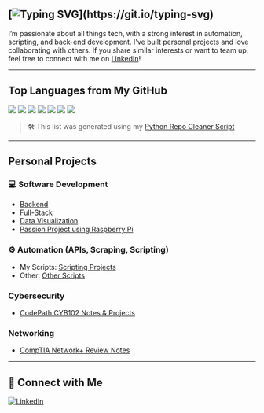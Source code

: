 <!-- ## 👋 About Me  -->
## [![Typing SVG](https://readme-typing-svg.herokuapp.com?font=Fira+Code&size=25&pause=1000&color=000000&vCenter=true&multiline=true&width=435&lines=About+Me+.+.+.)](https://git.io/typing-svg)
I’m passionate about all things tech, with a strong interest in automation, scripting, and back-end development. I've built personal projects and love collaborating with others. If you share similar interests or want to team up, feel free to connect with me on [LinkedIn](https://linkedin.com/in/krystalkelly25)!

---

## Top Languages from My GitHub
<p>
  <img src="https://img.shields.io/badge/Go-00ADD8?style=for-the-badge&logo=go&logoColor=white" />
  <img src="https://img.shields.io/badge/JavaScript-F7DF1E?style=for-the-badge&logo=javascript&logoColor=black" />
  <img src="https://img.shields.io/badge/Python-3776AB?style=for-the-badge&logo=python&logoColor=white" />
  <img src="https://img.shields.io/badge/Java-007396?style=for-the-badge&logo=java&logoColor=white" />
  <img src="https://img.shields.io/badge/HTML5-E34F26?style=for-the-badge&logo=html5&logoColor=white" />
  <img src="https://img.shields.io/badge/CSS3-1572B6?style=for-the-badge&logo=css3&logoColor=white" />
  <img src="https://img.shields.io/badge/Shell-89e051?style=for-the-badge&logo=gnu-bash&logoColor=black" />
</p>

> 🛠 This list was generated using my [Python Repo Cleaner Script](https://github.com/Kelllyy1/Scripting/tree/main/pythonScripts)

---

##  Personal Projects

### 💻 Software Development
- [Backend](https://github.com/Kelllyy1/fall-2024-internship-course)
- [Full-Stack](https://github.com/Kelllyy1/database-systems-fullstack-project)
- [Data Visualization](https://github.com/Kelllyy1/SD2_G38/tree/main/cloud/visualizations)
- [Passion Project using Raspberry Pi](https://github.com/Kelllyy1/passion)

### ⚙ Automation (APIs, Scraping, Scripting)
- My Scripts: [Scripting Projects](https://github.com/Kelllyy1/Scripting)
- Other: [Other Scripts](https://github.com/Kelllyy1/Stock-Analysis)

###  Cybersecurity
- [CodePath CYB102 Notes & Projects](https://github.com/Kelllyy1/Stock-Analysis)

###  Networking
- [CompTIA Network+ Review Notes](https://github.com/Kelllyy1/compTIA-net-notes)

---

## 🤝 Connect with Me

[![LinkedIn](https://img.shields.io/badge/LinkedIn-Connect-blue?logo=linkedin&style=for-the-badge)](https://linkedin.com/in/krystalkelly25)
